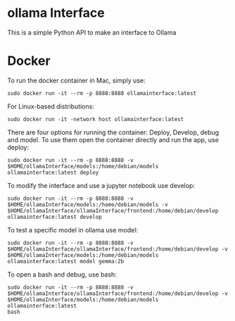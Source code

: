 # ollama Interface

This is a simple Python API to make an interface to Ollama

# Docker

To run the docker container in Mac, simply use:
```
sudo docker run -it --rm -p 8888:8888 ollamainterface:latest
```

For Linux-based distributions:
```
sudo docker run -it -network host ollamainterface:latest
```
There are four options for running the container: Deploy, Develop, debug 
and model. To use them open the container directly and run the app, use 
deploy:

```
sudo docker run -it --rm -p 8888:8888 -v $HOME/ollamaInterface/models:/home/debian/models ollamainterface:latest deploy 
```
To modify the interface and use a jupyter notebook use develop:
```
sudo docker run -it --rm -p 8888:8888 -v $HOME/ollamaInterface/models:/home/debian/models -v $HOME/ollamaInterface/ollamaInterface/frontend:/home/debian/develop ollamainterface:latest develop
```
To test a specific model in ollama use model:
```
sudo docker run -it --rm -p 8888:8888 -v $HOME/ollamaInterface/ollamaInterface/frontend:/home/debian/develop -v $HOME/ollamaInterface/models:/home/debian/models ollamainterface:latest model gemma:2b
```
To open a bash and debug, use bash:
```
sudo docker run -it --rm -p 8888:8888 -v 
$HOME/ollamaInterface/ollamaInterface/frontend:/home/debian/develop -v 
$HOME/ollamaInterface/models:/home/debian/models ollamainterface:latest 
bash
 ```

